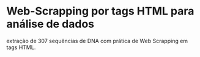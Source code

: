 # Web-Scrapping por tags HTML para análise de dados
extração de 307 sequências de DNA com prática de Web Scrapping em tags HTML.
